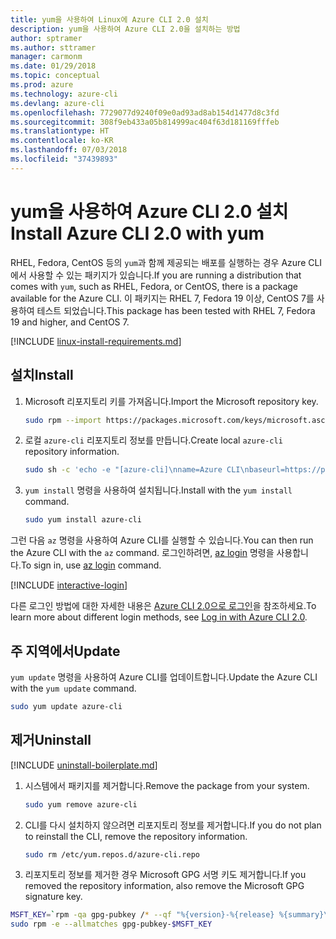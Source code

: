 ```yaml
---
title: yum을 사용하여 Linux에 Azure CLI 2.0 설치
description: yum을 사용하여 Azure CLI 2.0을 설치하는 방법
author: sptramer
ms.author: sttramer
manager: carmonm
ms.date: 01/29/2018
ms.topic: conceptual
ms.prod: azure
ms.technology: azure-cli
ms.devlang: azure-cli
ms.openlocfilehash: 7729077d9240f09e0ad93ad8ab154d1477d8c3fd
ms.sourcegitcommit: 308f9eb433a05b814999ac404f63d181169fffeb
ms.translationtype: HT
ms.contentlocale: ko-KR
ms.lasthandoff: 07/03/2018
ms.locfileid: "37439893"
---
```

# <a name="install-azure-cli-20-with-yum"></a><span data-ttu-id="1d98a-103">yum을 사용하여 Azure CLI 2.0 설치</span><span class="sxs-lookup"><span data-stu-id="1d98a-103">Install Azure CLI 2.0 with yum</span></span>

<span data-ttu-id="1d98a-104">RHEL, Fedora, CentOS 등의 `yum`과 함께 제공되는 배포를 실행하는 경우 Azure CLI에서 사용할 수 있는 패키지가 있습니다.</span><span class="sxs-lookup"><span data-stu-id="1d98a-104">If you are running a distribution that comes with `yum`, such as RHEL, Fedora, or CentOS, there is a package available for the Azure CLI.</span></span> <span data-ttu-id="1d98a-105">이 패키지는 RHEL 7, Fedora 19 이상, CentOS 7를 사용하여 테스트 되었습니다.</span><span class="sxs-lookup"><span data-stu-id="1d98a-105">This package has been tested with RHEL 7, Fedora 19 and higher, and CentOS 7.</span></span>

[!INCLUDE [linux-install-requirements.md](includes/linux-install-requirements.md)]

## <a name="install"></a><span data-ttu-id="1d98a-106">설치</span><span class="sxs-lookup"><span data-stu-id="1d98a-106">Install</span></span>

1. <span data-ttu-id="1d98a-107">Microsoft 리포지토리 키를 가져옵니다.</span><span class="sxs-lookup"><span data-stu-id="1d98a-107">Import the Microsoft repository key.</span></span>

   ```bash
   sudo rpm --import https://packages.microsoft.com/keys/microsoft.asc
   ```

2. <span data-ttu-id="1d98a-108">로컬 `azure-cli` 리포지토리 정보를 만듭니다.</span><span class="sxs-lookup"><span data-stu-id="1d98a-108">Create local `azure-cli` repository information.</span></span>

   ```bash
   sudo sh -c 'echo -e "[azure-cli]\nname=Azure CLI\nbaseurl=https://packages.microsoft.com/yumrepos/azure-cli\nenabled=1\ngpgcheck=1\ngpgkey=https://packages.microsoft.com/keys/microsoft.asc" > /etc/yum.repos.d/azure-cli.repo'
   ```

3. <span data-ttu-id="1d98a-109">`yum install` 명령을 사용하여 설치됩니다.</span><span class="sxs-lookup"><span data-stu-id="1d98a-109">Install with the `yum install` command.</span></span> 

   ```bash
   sudo yum install azure-cli
   ```

<span data-ttu-id="1d98a-110">그런 다음 `az` 명령을 사용하여 Azure CLI를 실행할 수 있습니다.</span><span class="sxs-lookup"><span data-stu-id="1d98a-110">You can then run the Azure CLI with the `az` command.</span></span> <span data-ttu-id="1d98a-111">로그인하려면, [az login](/cli/azure/reference-index#az-login) 명령을 사용합니다.</span><span class="sxs-lookup"><span data-stu-id="1d98a-111">To sign in, use [az login](/cli/azure/reference-index#az-login) command.</span></span>

[!INCLUDE [interactive-login](includes/interactive-login.md)]

<span data-ttu-id="1d98a-112">다른 로그인 방법에 대한 자세한 내용은 [Azure CLI 2.0으로 로그인](authenticate-azure-cli.md)을 참조하세요.</span><span class="sxs-lookup"><span data-stu-id="1d98a-112">To learn more about different login methods, see [Log in with Azure CLI 2.0](authenticate-azure-cli.md).</span></span>

## <a name="update"></a><span data-ttu-id="1d98a-113">주 지역에서</span><span class="sxs-lookup"><span data-stu-id="1d98a-113">Update</span></span>

<span data-ttu-id="1d98a-114">`yum update` 명령을 사용하여 Azure CLI를 업데이트합니다.</span><span class="sxs-lookup"><span data-stu-id="1d98a-114">Update the Azure CLI with the `yum update` command.</span></span>

```bash
sudo yum update azure-cli
```

## <a name="uninstall"></a><span data-ttu-id="1d98a-115">제거</span><span class="sxs-lookup"><span data-stu-id="1d98a-115">Uninstall</span></span>

[!INCLUDE [uninstall-boilerplate.md](includes/uninstall-boilerplate.md)]

1. <span data-ttu-id="1d98a-116">시스템에서 패키지를 제거합니다.</span><span class="sxs-lookup"><span data-stu-id="1d98a-116">Remove the package from your system.</span></span>

   ```bash
   sudo yum remove azure-cli
   ```

2. <span data-ttu-id="1d98a-117">CLI를 다시 설치하지 않으려면 리포지토리 정보를 제거합니다.</span><span class="sxs-lookup"><span data-stu-id="1d98a-117">If you do not plan to reinstall the CLI, remove the repository information.</span></span>

   ```bash
   sudo rm /etc/yum.repos.d/azure-cli.repo
   ```

3. <span data-ttu-id="1d98a-118">리포지토리 정보를 제거한 경우 Microsoft GPG 서명 키도 제거합니다.</span><span class="sxs-lookup"><span data-stu-id="1d98a-118">If you removed the repository information, also remove the Microsoft GPG signature key.</span></span>

  ```bash
  MSFT_KEY=`rpm -qa gpg-pubkey /* --qf "%{version}-%{release} %{summary}\n" | grep Microsoft | awk '{print $1}'`
  sudo rpm -e --allmatches gpg-pubkey-$MSFT_KEY
  ```
